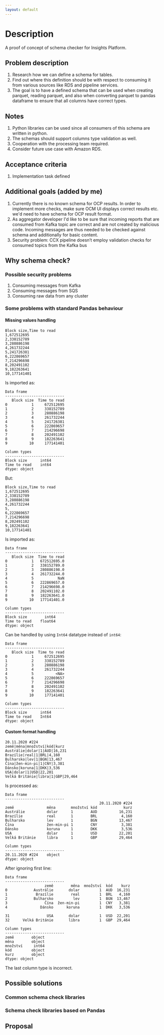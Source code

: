 ```yaml
---
layout: default
---
```

# Description

A proof of concept of schema checker for Insights Platform.

## Problem description

1. Research how we can define a schema for tables.
1. Find out where this definition should be with respect to consuming it from various sources like RDS and pipeline services.
1. The goal is to have a defined schema that can be used when creating parquet, reading parquet, and also when converting parquet to pandas dataframe to ensure that all columns have correct types.

## Notes

1. Python libraries can be used since all consumers of this schema are written in python.
1. The schemas should support columns type validation as well.
1. Cooperation with the processing team required.
1. Consider future use case with Amazon RDS.

## Acceptance criteria

1. Implementation task defined

## Additional goals (added by me)

1. Currently there is no known schema for OCP results. In order to implement more checks, make sure OCM UI displays correct results etc. we'd need to have schema for OCP result format.
1. As aggregator developer I'd like to be sure that incoming reports that are consumed from Kafka topic are correct and are not created by malicious code. Incoming messages are thus needed to be checked against schema and additionally for basic content.
1. Security problem: CCX pipeline doesn’t employ validation checks for consumed topics from the Kafka bus

## Why schema check?

### Possible security problems

1. Consuming messages from Kafka
1. Consuming messages from SQS
1. Consuming raw data from any cluster

### Some problems with standard Pandas behaviour

#### Missing values handling

```
Block size,Time to read
1,672512695
2,338152789
3,280886198
4,261732244
5,241726381
6,222869657
7,214296698
8,202491102
9,182263641
10,177141401
```

Is imported as:

```
Data frame
---------------------------
   Block size  Time to read
0           1     672512695
1           2     338152789
2           3     280886198
3           4     261732244
4           5     241726381
5           6     222869657
6           7     214296698
7           8     202491102
8           9     182263641
9          10     177141401

Column types
---------------------------
Block size      int64
Time to read    int64
dtype: object
```

But:

```
Block size,Time to read
1,672512695
2,338152789
3,280886198
4,261732244
5,
6,222869657
7,214296698
8,202491102
9,182263641
10,177141401
```

Is imported as:

```
Data frame
---------------------------
   Block size  Time to read
0           1   672512695.0
1           2   338152789.0
2           3   280886198.0
3           4   261732244.0
4           5           NaN
5           6   222869657.0
6           7   214296698.0
7           8   202491102.0
8           9   182263641.0
9          10   177141401.0

Column types
---------------------------
Block size        int64
Time to read    float64
dtype: object
```

Can be handled by using `Int64` datatype instead of `int64`:

```
Data frame
---------------------------
   Block size  Time to read
0           1     672512695
1           2     338152789
2           3     280886198
3           4     261732244
4           5          <NA>
5           6     222869657
6           7     214296698
7           8     202491102
8           9     182263641
9          10     177141401

Column types
---------------------------
Block size      int64
Time to read    Int64
dtype: object
```

#### Custom format handling

```
20.11.2020 #224
země|měna|množství|kód|kurz
Austrálie|dolar|1|AUD|16,231
Brazílie|real|1|BRL|4,160
Bulharsko|lev|1|BGN|13,467
Čína|žen-min-pi|1|CNY|3,381
Dánsko|koruna|1|DKK|3,536
USA|dolar|1|USD|22,201
Velká Británie|libra|1|GBP|29,464
```

Is processed as:

```
Data frame
---------------------------
                                           20.11.2020 #224
země               měna       množství kód            kurz
Austrálie          dolar      1        AUD          16,231
Brazílie           real       1        BRL           4,160
Bulharsko          lev        1        BGN          13,467
Čína               žen-min-pi 1        CNY           3,381
Dánsko             koruna     1        DKK           3,536
USA                dolar      1        USD          22,201
Velká Británie     libra      1        GBP          29,464

Column types
---------------------------
20.11.2020 #224    object
dtype: object
```

After ignoring first line:

```
Data frame
---------------------------
                  země        měna  množství  kód    kurz
0            Austrálie       dolar         1  AUD  16,231
1             Brazílie        real         1  BRL   4,160
2            Bulharsko         lev         1  BGN  13,467
3                 Čína  žen-min-pi         1  CNY   3,381
4               Dánsko      koruna         1  DKK   3,536

31                 USA       dolar         1  USD  22,201
32      Velká Británie       libra         1  GBP  29,464

Column types
---------------------------
země        object
měna        object
množství     int64
kód         object
kurz        object
dtype: object
```

The last column type is incorrect.


## Possible solutions

### Common schema check libraries

### Schema check libraries based on Pandas

## Proposal
